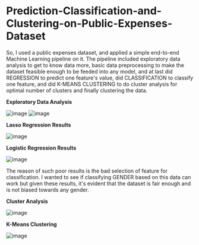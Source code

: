 # Prediction-Classification-and-Clustering-on-Public-Expenses-Dataset

So, I used a public expenses dataset, and applied a simple end-to-end Machine Learning pipeline on it. The pipeline included exploratory data analysis to get to know data more, basic data preprocessing to make the dataset feasible enough to be feeded into any model, and at last did REGRESSION to predict one feature's value, did CLASSIFICATION to classify one feature, and did K-MEANS CLUSTERING to do cluster analysis for optimal number of clusters and finally clustering the data.

**Exploratory Data Analysis**

![image](https://github.com/user-attachments/assets/219a2aa8-94af-4583-ac4b-20f8ec25443d)
![image](https://github.com/user-attachments/assets/3b38d91a-a6f2-4646-87b7-ec26245a27c4)


**Lasso Regression Results**

![image](https://github.com/user-attachments/assets/921aa964-89df-423f-96e2-2aab08751b97)

**Logistic Regression Results**

![image](https://github.com/user-attachments/assets/93e6447d-a8e2-40a7-8780-d0d1a1fb731b)

The reason of such poor results is the bad selection of feature for classification. I wanted to see if classifying GENDER based on this data can work but given these results, it's evident that the dataset is fair enough and is not biased towards any gender.

**Cluster Analysis**

![image](https://github.com/user-attachments/assets/4979db82-6fd3-49fe-94ab-9e3cffb0d969)

**K-Means Clustering**

![image](https://github.com/user-attachments/assets/fada2427-be71-48b8-95dd-4e9027563529)







